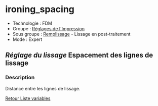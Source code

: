 # ironing_spacing

* Technologie : FDM
* Groupe : [Réglages de l'Impression](../print_settings/print_settings.md)
* Sous groupe : [Remplissage](../print_settings/print_settings.md#remplissage) - Lissage en post-traitement
* Mode : Expert

## *Réglage du lissage* Espacement des lignes de lissage

### Description

Distance entre les lignes de lissage.

[Retour Liste variables](variable_list.md)
